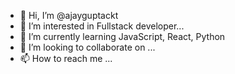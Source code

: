 - 👋 Hi, I’m @ajayguptackt
- 👀 I’m interested in Fullstack developer...
- 🌱 I’m currently learning JavaScript, React, Python
- 💞️ I’m looking to collaborate on ...
- 📫 How to reach me ...

<!---
ajayguptackt/ajayguptackt is a ✨ special ✨ repository because its `README.md` (this file) appears on your GitHub profile.
You can click the Preview link to take a look at your changes.
--->
